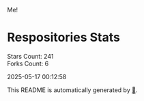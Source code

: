 Me!

# Respositories Stats
Stars Count: 241  
Forks Count: 6

2025-05-17 00:12:58  

This README is automatically generated by [🐰](https://github.com/rnitta/rnitta).
